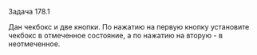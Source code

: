 Задача 178.1

Дан чекбокс и две кнопки. По нажатию на первую кнопку установите чекбокс в отмеченное состояние, а по нажатию на вторую - в неотмеченное.